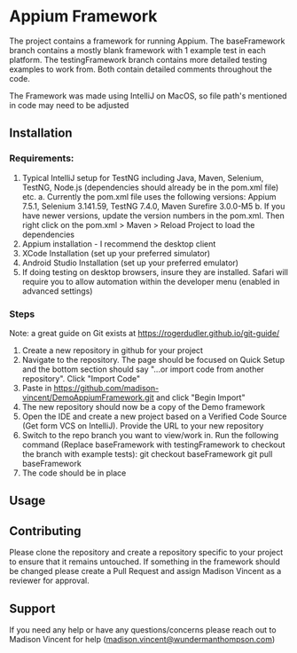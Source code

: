 # Appium Framework

The project contains a framework for running Appium. The baseFramework branch contains a mostly blank framework with 1 example test in each platform. The testingFramework branch contains more detailed testing examples to work from. Both contain detailed comments throughout the code. 

The Framework was made using IntelliJ on MacOS, so file path's mentioned in code may need to be adjusted

## Installation

### Requirements:

1. Typical IntelliJ setup for TestNG including Java, Maven, Selenium, TestNG, Node.js (dependencies should already be in the pom.xml file) etc.
    a. Currently the pom.xml file uses the following versions: Appium 7.5.1, Selenium 3.141.59, TestNG 7.4.0, Maven Surefire 3.0.0-M5
    b. If you have newer versions, update the version numbers in the pom.xml. Then right click on the pom.xml > Maven > Reload Project to load the dependencies 
3. Appium installation - I recommend the desktop client
4. XCode Installation (set up your preferred simulator)
5. Android Studio Installation (set up your preferred emulator)
6. If doing testing on desktop browsers, insure they are installed. Safari will require you to allow automation within the developer menu (enabled in advanced settings)

### Steps

Note: a great guide on Git exists at https://rogerdudler.github.io/git-guide/

1. Create a new repository in github for your project
2. Navigate to the repository. The page should be focused on Quick Setup and the bottom section should say "...or import code from another repository". Click "Import Code"
3. Paste in https://github.com/madison-vincent/DemoAppiumFramework.git and click "Begin Import"
5. The new repository should now be a copy of the Demo framework
6. Open the IDE and create a new project based on a Verified Code Source (Get form VCS on IntelliJ). Provide the URL to your new repository
7. Switch to the repo branch you want to view/work in. Run the following command (Replace baseFramework with testingFramework to checkout the branch with example tests):
 git checkout baseFramework
 git pull baseFramework
 8. The code should be in place

## Usage

## Contributing

Please clone the repository and create a repository specific to your project to ensure that it remains untouched. If something in the framework should be changed please create a Pull Request and assign Madison Vincent as a reviewer for approval. 

## Support

If you need any help or have any questions/concerns please reach out to Madison Vincent for help (madison.vincent@wundermanthompson.com)
